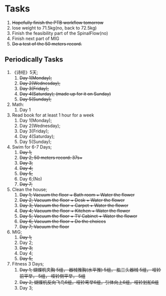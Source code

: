 # Tasks
1. ~~Hopefully finish the PTB workflow tomorrow~~
2. lose weight to 71.5kg(no, back to 72.5kg)
3. Finish the feasibility part of the SpinalFlow(no)
4. Finish next part of MIG
5. ~~Do a test of the 50 meters record.~~
## Periodically Tasks

1. 《诗经》5天;
   1. ~~Day 1(Monday);~~
   2. ~~Day 2(Wednesday);~~
   3. ~~Day 3(Friday);~~
   4. ~~Day 4(Saturday); (made up for it on Sunday)~~
   5. ~~Day 5(Sunday);~~
2. Math:
   1. Day 1
3. Read book for at least 1 hour for a week
   1. Day 1(Monday);
   2. Day 2(Wednesday);
   3. Day 3(Friday);
   4. Day 4(Saturday);
   5. Day 5(Sunday);
4. Swim for 6-7 Days;
   1. ~~Day 1;~~
   2. ~~Day 2; 50 meters record: 37s+~~
   3. ~~Day 3;~~
   4. ~~Day 4;~~
   5. ~~Day 5;~~
   6. Day 6;(No)
   7. ~~Day 7;~~
5. Clean the house;
   1. ~~Day 1; Vacuum the floor + Bath room + Water the flower~~
   2. ~~Day 2; Vacuum the floor + Desk + Water the flower~~
   3. ~~Day 3; Vacuum the floor + Carpet + Water the flower~~
   4. ~~Day 4; Vacuum the floor + Kitchen + Water the flower~~
   5. ~~Day 5; Vacuum the floor + TV Cabinet + Water the flower~~
   6. ~~Day 6; Vacuum the floor + Do the choices~~
   7. ~~Day 7; Vacuum the floor~~
6. MIG;
   1. ~~Day 1;~~
   2. Day 2;
   3. ~~Day 3;~~
   4. Day 4;
   5. ~~Day 5;~~
7. Fitness 3 Days;
   1. ~~Day 1; 蝴蝶机夹胸 5组， 器械推胸(水平推) 5组， 肱三头器械 5组， 哑铃前平举， 5组， 哑铃侧平举， 5组~~
   2. ~~Day 2; 蝴蝶机反向飞鸟6组，哑铃弯举6组，引体向上6组，哑铃划船6组~~
   3. Day 3;